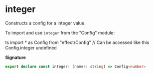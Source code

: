 # integer

Constructs a config for a integer value.

To import and use `integer` from the "Config" module:

ts
import \* as Config from "effect/Config"
// Can be accessed like this
Config.integer
undefined

**Signature**

```ts
export declare const integer: (name?: string) => Config<number>
```
